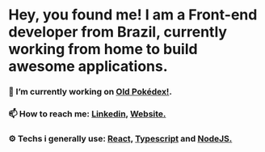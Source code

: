 

# Hey, you found me! I am a Front-end developer from Brazil, currently working from home to build awesome applications.

### 🔭 I’m currently working on [Old Pokédex!](https://github.com/augustorl/oldpokedex).


### 📫 How to reach me: <a href="https://linkedin.com/in/augustorl"> Linkedin,</a> <a href="https://augustoleite.com"> Website.</a>

### ⚙ Techs i generally use: <a href="https://pt-br.reactjs.org/"> React,</a> <a href="https://www.typescriptlang.org/"> Typescript</a> and  <a href="https://nodejs.org/en/"> NodeJS.</a> 

<!--
**augustorl/augustorl** is a ✨ _special_ ✨ repository because its `README.md` (this file) appears on your GitHub profile.

Here are some ideas to get you started:

- 🔭 I’m currently working on ...
- 🌱 I’m currently learning ...
- 👯 I’m looking to collaborate on ...
- 🤔 I’m looking for help with ...
- 💬 Ask me about ...
- 📫 How to reach me: ...
- 😄 Pronouns: ...
- ⚡ Fun fact: ...
-->

